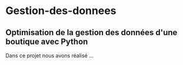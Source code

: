 # Gestion-des-donnees
## Optimisation de la gestion des données d'une boutique avec Python

Dans ce projet nous avons réalisé ...